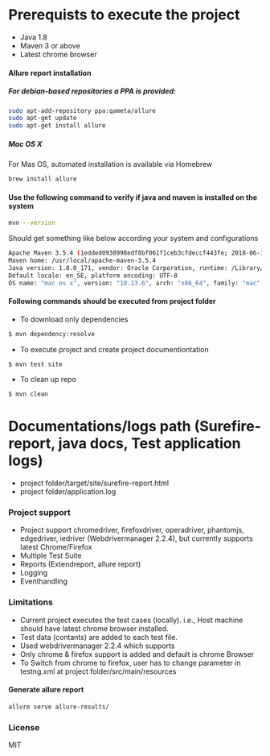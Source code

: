 # Prerequists to execute the project
* Java 1.8
* Maven 3 or above
* Latest chrome browser

#### Allure report installation
##### For debian-based repositories a PPA is provided:
```sh
sudo apt-add-repository ppa:qameta/allure
sudo apt-get update 
sudo apt-get install allure
```
##### Mac OS X
For Mas OS, automated installation is available via Homebrew
```sh
brew install allure
```
#### Use the following command to verify if java and maven is installed on the system
```sh
mvn --version
```
Should get something like below according your system and configurations
```sh
Apache Maven 3.5.4 (1edded0938998edf8bf061f1ceb3cfdeccf443fe; 2018-06-17T20:33:14+02:00)
Maven home: /usr/local/apache-maven-3.5.4
Java version: 1.8.0_171, vendor: Oracle Corporation, runtime: /Library/Java/JavaVirtualMachines/jdk1.8.0_171.jdk/Contents/Home/jre
Default locale: en_SE, platform encoding: UTF-8
OS name: "mac os x", version: "10.13.6", arch: "x86_64", family: "mac"
```

#### Following commands should be executed from project folder
  - To download only dependencies
```sh
$ mvn dependency:resolve
```
  - To execute project and create project documentiontation
```sh
$ mvn test site
```
  - To clean up repo
```sh
$ mvn clean
```
# Documentations/logs path (Surefire-report, java docs, Test application logs)

  - project folder/target/site/surefire-report.html
  - project folder/application.log

### Project support
  - Project support chromedriver, firefoxdriver, operadriver, phantomjs, edgedriver, iedriver (Webdrivermanager 2.2.4), but currently supports latest Chrome/Firefox
  - Multiple Test Suite
  - Reports (Extendreport, allure report)
  - Logging
  - Eventhandling

### Limitations

 - Current project executes the test cases (locally). i.e., Host machine should have latest chrome browser installed.
 - Test data (contants) are added to each test file.
 - Used webdrivermanager 2.2.4 which supports
 - Only chrome & firefox support is added and default is chrome Browser
 - To Switch from chrome to firefox, user has to change parameter in testng.xml at project folder/src/main/resources
 
#### Generate allure report
```sh
allure serve allure-results/
```
### License


MIT


